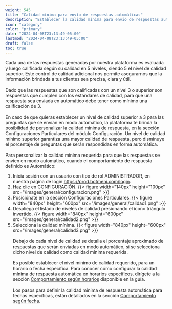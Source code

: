 ```yaml
---
weight: 545
title: "Calidad mínima para envío de respuestas automáticas"
description: "Establecer la calidad mínima para envío de respuestas automáticas"
icon: "category"
color: "primary"
date: "2024-04-08T23:13:49-05:00"
lastmod: "2024-04-08T23:13:49-05:00"
draft: false
toc: true
---
```


Cada una de las respuestas generadas por nuestra plataforma es evaluada y luego calificada según su calidad en 5 niveles, siendo 5 el nivel de calidad superior. Este control de calidad adicional nos permite asegurarnos que la información brindada a tus clientes sea precisa, clara y útil.<br></br>
Dado que las respuestas que son calificadas con un nivel 3 o superior son respuestas que cumplen con los estándares de calidad, para que una respuesta sea enviada en automático debe tener como mínimo una calificación de 3.<br></br>
En caso de que quieras establecer un nivel de calidad superior a 3 para las preguntas que se envían en modo automático, la plataforma te brinda la posibilidad de personalizar la calidad mínima de respuesta, en la sección Configuraciones Particulares del módulo Configuración. Un nivel de calidad mínimo superior garantiza una mayor calidad de respuesta, pero disminuye el porcentaje de preguntas que serán respondidas en forma automática.<br></br>
Para personalizar la calidad mínima requerida para que las respuestas se envíen en modo automático, cuando el comportamiento de respuesta definido es Automático:
1. Inicia sesión con un usuario con tipo de rol ADMINISTRADOR, en nuestra página de login <https://prod.botmeni.com/login>.
2. Haz clic en CONFIGURACIÓN.
{{< figure width="140px" height="100px" src="/images/general/configuracion.png" >}}
3. Posiciónate en la sección Configuraciones Particulares.
{{< figure width="840px" height="600px" src="/images/general/calidad1.png" >}}
4. Despliega el listado de niveles de calidad presionando el ícono triángulo invertido. 
{{< figure width="840px" height="600px" src="/images/general/calidad2.png" >}}
5. Selecciona la calidad mínima.
{{< figure width="840px" height="600px" src="/images/general/calidad3.png" >}}
<br></br>
Debajo de cada nivel de calidad se detalla el porcentaje aproximado de respuestas que serán enviadas en modo automático, si se selecciona dicho nivel de calidad como calidad mínima requerida.<br></br>
Es posible establecer el nivel mínimo de calidad requerido, para un horario o fecha específica. Para conocer cómo configurar la calidad mínima de respuesta automática en horarios específicos, dirígete a la sección [Comportamiento según horarios](../Configuración_comportamiento_respuesta/Horarios_solo_analizar.md) disponible en la guía.<br></br>
Los pasos para definir la calidad mínima de respuesta automática para fechas específicas, están detallados en la sección [Comportamiento según fecha](../Configuración_comportamiento_respuesta/Dias_festivos.md).<br></br>
